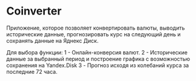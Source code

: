 # Coinverter

Приложение, которое позволяет конвертировать валюты, выводить исторические данные, прогнозировать курс на следующий день и сохранять данные на Яднекс Диск.

Для выбора функции:
1 - Онлайн-конверсия валют.
2 - Исторические данные за выбранный период и построение графика с возможностью сохранения на Yandex.Disk
3 - Прогноз исходя из колебаний курса за последние 72 часа.
